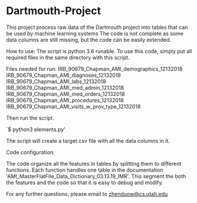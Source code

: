 # Dartmouth-Project
This project process raw data of the Dartmouth project  into tables that can be used by machine learning systems
The code is not complete as some data columns are still missing, but the code can be easily extended.

How to use:
The script is python 3.6 runable.
To use this code, simply put all required files in the same directory with this script. 

Files needed for run:
IRB_90679_Chapman_AMI_demographics_12132018
IRB_90679_Chapman_AMI_diagnoses_12132018
IRB_90679_Chapman_AMI_labs_12132018
IRB_90679_Chapman_AMI_med_admin_12132018
IRB_90679_Chapman_AMI_med_orders_12132018
IRB_90679_Chapman_AMI_procedures_12132018
IRB_90679_Chapman_AMI_visits_w_prov_type_12132018

Then run the script.

`$ python3 elements.py'

The script will create a target.csv file with all the data columns in it.

Code configuration:

The code organize all the features in tables by splitting them to different functions.
Each function handles one table in the documentation 'AMI_MasterFlatFile_Data_Dictionary_03.13.19_IMR'.
This segment the both the features and the code so that it is easy to debug and modify.

For any further questions, please email to zhenduow@cs.utah.edu
